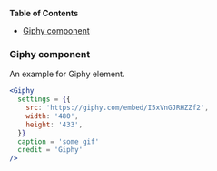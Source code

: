 <!-- START doctoc generated TOC please keep comment here to allow auto update -->
<!-- DON'T EDIT THIS SECTION, INSTEAD RE-RUN doctoc TO UPDATE -->
**Table of Contents**

- [Giphy component](#giphy-component)

<!-- END doctoc generated TOC please keep comment here to allow auto update -->

### Giphy component

An example for Giphy element.

```jsx static
<Giphy
  settings = {{
    src: 'https://giphy.com/embed/I5xVnGJRHZZf2',
    width: '480',
    height: '433',
  }}
  caption = 'some gif'
  credit = 'Giphy'
/>
```
